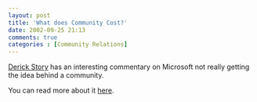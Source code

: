 ```yaml
---
layout: post
title: 'What does Community Cost?'
date: 2002-09-25 21:13
comments: true
categories : [Community Relations]
---  
```


<a href="http://www.oreillynet.com/pub/au/54">Derick Story</a> has an interesting commentary on Microsoft not really getting the idea behind a community.

You can read more about it <a href="http://www.oreillynet.com/mac/blog/2002/09/you_cant_buy_community.html">here</a>.


